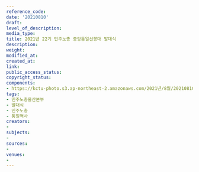 ```yaml
---
reference_code: 
date: '20210810'
draft: 
level_of_description: 
media_type: 
title: 2021년 22기 민주노총 중앙통일선봉대 발대식
description: 
weight: 
modified_at: 
created_at: 
link: 
public_access_status: 
copyright_status: 
components:
- https://kctu-photo.s3.ap-northeast-2.amazonaws.com/2021년/8월/20210810-2021년+22기+민주노총+중앙통일선봉대+발대식_민주노총울산본부_발대식_민주노총_통일역사/_1DX0037.jpg
tags:
- 민주노총울산본부
- 발대식
- 민주노총
- 통일역사
creators:
- 
subjects:
- 
sources:
- 
venues:
- 
---
```

